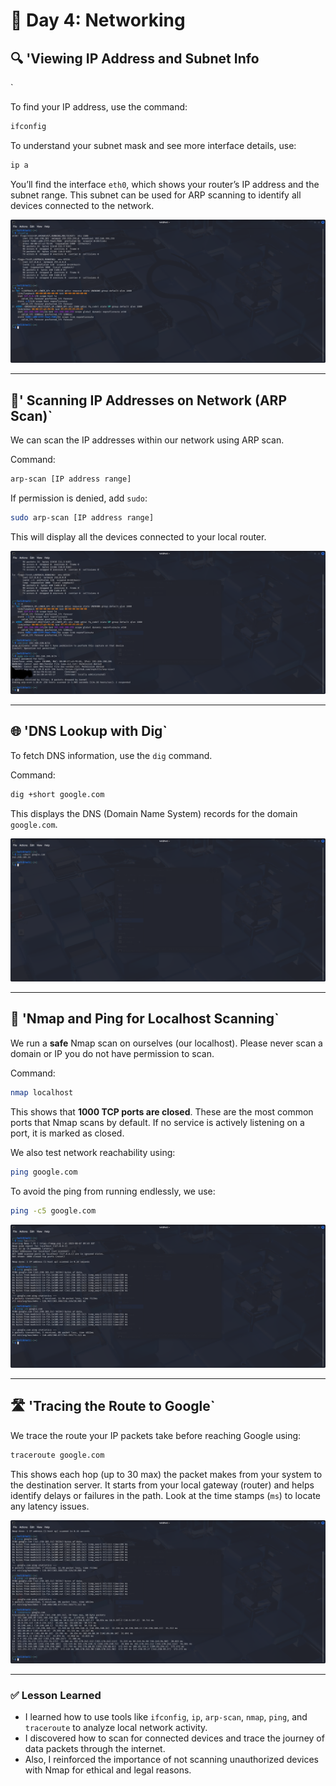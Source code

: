 # 🧠 Day 4: Networking

## 🔍 'Viewing IP Address and Subnet Info
`

To find your IP address, use the command:
```bash
ifconfig
```

To understand your subnet mask and see more interface details, use:
```bash
ip a
```

You’ll find the interface `eth0`, which shows your router’s IP address and the subnet range. This subnet can be used for ARP scanning to identify all devices connected to the network.

![day4-1](./day4-1.png)

---

##  📡' Scanning IP Addresses on Network (ARP Scan)`

We can scan the IP addresses within our network using ARP scan.

Command:
```bash
arp-scan [IP address range]
```
If permission is denied, add `sudo`:
```bash
sudo arp-scan [IP address range]
```
This will display all the devices connected to your local router.

![day4-2](./day4-2.png)

---

##  🌐 'DNS Lookup with Dig`

To fetch DNS information, use the `dig` command.

Command:
```bash
dig +short google.com
```
This displays the DNS (Domain Name System) records for the domain `google.com`.

![day4-3](./day4-3.png)

---

## 🔎 'Nmap and Ping for Localhost Scanning`

We run a **safe** Nmap scan on ourselves (our localhost). Please never scan a domain or IP you do not have permission to scan.

Command:
```bash
nmap localhost
```

This shows that **1000 TCP ports are closed**. These are the most common ports that Nmap scans by default. If no service is actively listening on a port, it is marked as closed.

We also test network reachability using:

```bash
ping google.com
```

To avoid the ping from running endlessly, we use:
```bash
ping -c5 google.com
```

![day4-4](./day4-4.png)

---

## 🛣️ 'Tracing the Route to Google`

We trace the route your IP packets take before reaching Google using:

```bash
traceroute google.com
```

This shows each hop (up to 30 max) the packet makes from your system to the destination server. It starts from your local gateway (router) and helps identify delays or failures in the path. Look at the time stamps (`ms`) to locate any latency issues.

![day4-5](./day4-5.png)

---

### ✅ Lesson Learned

- I learned how to use tools like `ifconfig`, `ip`, `arp-scan`, `nmap`, `ping`, and `traceroute` to analyze local network activity.
- I discovered how to scan for connected devices and trace the journey of data packets through the internet.
- Also, I reinforced the importance of not scanning unauthorized devices with Nmap for ethical and legal reasons.

